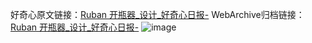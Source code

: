 好奇心原文链接：[Ruban 开瓶器_设计_好奇心日报-](https://www.qdaily.com/articles/4377.html)
WebArchive归档链接：[Ruban 开瓶器_设计_好奇心日报-](http://web.archive.org/web/20190623154759/https://www.qdaily.com/articles/4377.html)
![image](http://ww3.sinaimg.cn/large/007d5XDply1g3vg6soyfej30u02xq7h2)